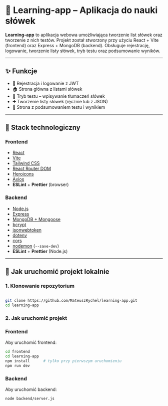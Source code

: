 # 📘 Learning-app – Aplikacja do nauki słówek

**Learning-app** to aplikacja webowa umożliwiająca tworzenie list słówek oraz tworzenie z nich testów. Projekt został stworzony przy użyciu React + Vite (frontend) oraz Express + MongoDB (backend). Obsługuje rejestrację, logowanie, tworzenie listy słówek, tryb testu oraz podsumowanie wyników.

---

## ✨ Funkcje

- 🔐 Rejestracja i logowanie z JWT
- 🏠 Strona główna z listami słówek
- 🧪 Tryb testu – wpisywanie tłumaczeń słówek
- ➕ Tworzenie listy słówek (ręcznie lub z JSON)
- 🧾 Strona z podsumowaniem testu i wynikiem

---

## 🧱 Stack technologiczny

### Frontend

- [React](https://reactjs.org/)
- [Vite](https://vitejs.dev/)
- [Tailwind CSS](https://tailwindcss.com/)
- [React Router DOM](https://reactrouter.com/)
- [Heroicons](https://heroicons.com/)
- [Axios](https://axios-http.com/)
- **ESLint** + **Prettier** (browser)

### Backend

- [Node.js](https://nodejs.org/)
- [Express](https://expressjs.com/)
- [MongoDB + Mongoose](https://mongoosejs.com/)
- [bcrypt](https://www.npmjs.com/package/bcrypt)
- [jsonwebtoken](https://www.npmjs.com/package/jsonwebtoken)
- [dotenv](https://www.npmjs.com/package/dotenv)
- [cors](https://www.npmjs.com/package/cors)
- [nodemon](https://www.npmjs.com/package/nodemon) (`--save-dev`)
- **ESLint** + **Prettier** (Node.js)

---

## 🚀 Jak uruchomić projekt lokalnie

### 1. Klonowanie repozytorium

```bash

git clone https://github.com/MateuszRychel/learning-app.git
cd learning-app

```

### 2. Jak uruchomić projekt

### Frontend

Aby uruchomić frontend:

```bash
cd frontend
cd learning-app
npm install      # tylko przy pierwszym uruchomieniu
npm run dev

```

### Backend

Aby uruchomić backend:

```bash
node backend/server.js

```
